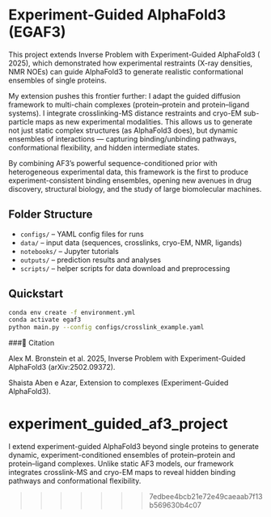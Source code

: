 
# Experiment-Guided AlphaFold3 (EGAF3)

This project extends Inverse Problem with Experiment-Guided AlphaFold3 ( 2025), which demonstrated how experimental restraints (X-ray densities, NMR NOEs) can guide AlphaFold3 to generate realistic conformational ensembles of single proteins.

My extension pushes this frontier further: I adapt the guided diffusion framework to multi-chain complexes (protein–protein and protein–ligand systems). I integrate crosslinking-MS distance restraints and cryo-EM sub-particle maps as new experimental modalities. This allows us to generate not just static complex structures (as AlphaFold3 does), but dynamic ensembles of interactions — capturing binding/unbinding pathways, conformational flexibility, and hidden intermediate states.

By combining AF3’s powerful sequence-conditioned prior with heterogeneous experimental data, this framework is the first to produce experiment-consistent binding ensembles, opening new avenues in drug discovery, structural biology, and the study of large biomolecular machines.

## Folder Structure
- `configs/` – YAML config files for runs
- `data/` – input data (sequences, crosslinks, cryo-EM, NMR, ligands)
- `notebooks/` – Jupyter tutorials
- `outputs/` – prediction results and analyses
- `scripts/` – helper scripts for data download and preprocessing

## Quickstart
```bash
conda env create -f environment.yml
conda activate egaf3
python main.py --config configs/crosslink_example.yaml
```

###📖 Citation

Alex M. Bronstein et al. 2025, Inverse Problem with Experiment-Guided AlphaFold3 (arXiv:2502.09372).

Shaista Aben e Azar, Extension to complexes (Experiment-Guided AlphaFold3).


# experiment_guided_af3_project
I extend experiment-guided AlphaFold3 beyond single proteins to generate dynamic, experiment-conditioned ensembles of protein–protein and protein–ligand complexes. Unlike static AF3 models, our framework integrates crosslink-MS and cryo-EM maps to reveal hidden binding pathways and conformational flexibility.
>>>>>>> 7edbee4bcb21e72e49caeaab7f13b569630b4c07
